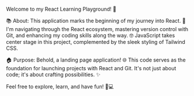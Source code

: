 Welcome to my React Learning Playground! 🚀

📚 About:
This application marks the beginning of my journey into React. 🎉 I'm navigating through the React ecosystem, mastering version control with Git, and enhancing my coding skills along the way. 🤓 JavaScript takes center stage in this project, complemented by the sleek styling of Tailwind CSS.

🏠 Purpose:
Behold, a landing page application! 🌐 This code serves as the foundation for launching projects with React and Git. It's not just about code; it's about crafting possibilities. ✨

Feel free to explore, learn, and have fun! 🚀💻
